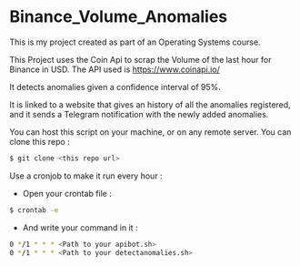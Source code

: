 # Binance_Volume_Anomalies

This is my project created as part of an Operating Systems course. 

This Project uses the Coin Api to scrap the Volume of the last hour for Binance in USD. 
The API used is https://www.coinapi.io/ 

It detects anomalies given a confidence interval of 95%. 

It is linked to a website that gives an history of all the anomalies registered, and it sends a Telegram notification with the newly added anomalies. 

You can host this script on your machine, or on any remote server. 
You can clone this repo : 

```Bash
$ git clone <this repo url>
```

Use a cronjob to make it run every hour : 

* Open your crontab file :
```Bash
$ crontab -e
```
* And write your command in it : 

```Bash
0 */1 * * * <Path to your apibot.sh>
0 */1 * * * <Path to your detectanomalies.sh>
```


